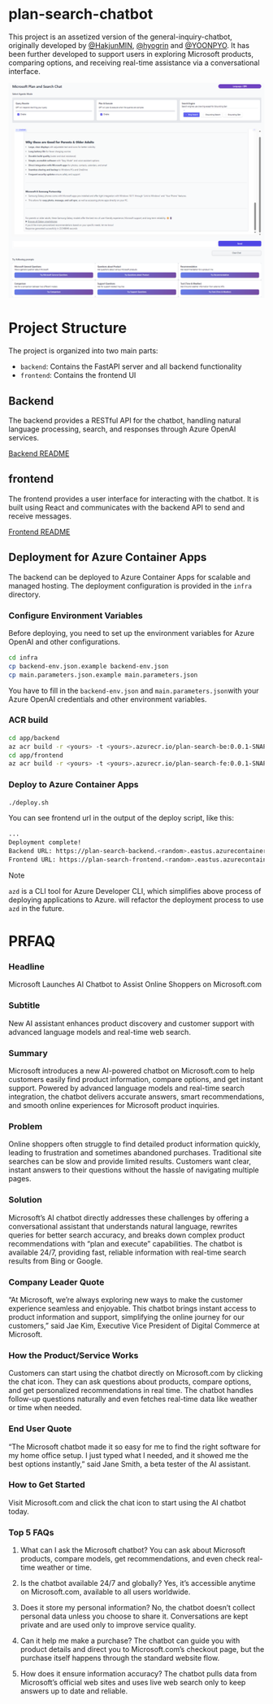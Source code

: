 # plan-search-chatbot
This project is an assetized version of the general-inquiry-chatbot, originally developed by [@HakjunMIN](https://github.com/HakjunMIN), [@hyogrin](https://github.com/hyogrin) and [@YOONPYO](https://github.com/YOONPYOGitHub). It has been further developed to support users in exploring Microsoft products, comparing options, and receiving real-time assistance via a conversational interface.

![plan-search-chatbot](images/plan-search-ui-design1.png)

# Project Structure

The project is organized into two main parts:

- `backend`: Contains the FastAPI server and all backend functionality
- `frontend`: Contains the frontend UI

## Backend

The backend provides a RESTful API for the chatbot, handling natural language processing, search, and responses through Azure OpenAI services.

[Backend README](app/backend/README.md)

## frontend

The frontend provides a user interface for interacting with the chatbot. It is built using React and communicates with the backend API to send and receive messages.

[Frontend README](app/frontend/README.md)

## Deployment for Azure Container Apps
The backend can be deployed to Azure Container Apps for scalable and managed hosting. The deployment configuration is provided in the `infra` directory.

### Configure Environment Variables
Before deploying, you need to set up the environment variables for Azure OpenAI and other configurations.
```sh
cd infra
cp backend-env.json.example backend-env.json
cp main.parameters.json.example main.parameters.json
```

You have to fill in the `backend-env.json` and `main.parameters.json`with your Azure OpenAI credentials and other environment variables.

### ACR build

```sh
cd app/backend
az acr build -r <yours> -t <yours>.azurecr.io/plan-search-be:0.0.1-SNAPSHOT .
cd app/frontend
az acr build -r <yours> -t <yours>.azurecr.io/plan-search-fe:0.0.1-SNAPSHOT .
```

### Deploy to Azure Container Apps
```sh
./deploy.sh
```

You can see frontend url in the output of the deploy script, like this:

```sh
...
Deployment complete!
Backend URL: https://plan-search-backend.<random>.eastus.azurecontainerapps.io
Frontend URL: https://plan-search-frontend.<random>.eastus.azurecontainerapps.io
```

>[!NOTE]
> `azd` is a CLI tool for Azure Developer CLI, which simplifies above process of deploying applications to Azure. will refactor the deployment process to use `azd` in the future.
# PRFAQ

### Headline
Microsoft Launches AI Chatbot to Assist Online Shoppers on Microsoft.com

### Subtitle
New AI assistant enhances product discovery and customer support with advanced language models and real-time web search.

### Summary
Microsoft introduces a new AI-powered chatbot on Microsoft.com to help customers easily find product information, compare options, and get instant support. Powered by advanced language models and real-time search integration, the chatbot delivers accurate answers, smart recommendations, and smooth online experiences for Microsoft product inquiries.

### Problem 
Online shoppers often struggle to find detailed product information quickly, leading to frustration and sometimes abandoned purchases. Traditional site searches can be slow and provide limited results. Customers want clear, instant answers to their questions without the hassle of navigating multiple pages.

### Solution 
Microsoft’s AI chatbot directly addresses these challenges by offering a conversational assistant that understands natural language, rewrites queries for better search accuracy, and breaks down complex product recommendations with “plan and execute” capabilities. The chatbot is available 24/7, providing fast, reliable information with real-time search results from Bing or Google.

### Company Leader Quote
“At Microsoft, we’re always exploring new ways to make the customer experience seamless and enjoyable. This chatbot brings instant access to product information and support, simplifying the online journey for our customers,” said Jae Kim, Executive Vice President of Digital Commerce at Microsoft.

### How the Product/Service Works
Customers can start using the chatbot directly on Microsoft.com by clicking the chat icon. They can ask questions about products, compare options, and get personalized recommendations in real time. The chatbot handles follow-up questions naturally and even fetches real-time data like weather or time when needed.

### End User Quote
“The Microsoft chatbot made it so easy for me to find the right software for my home office setup. I just typed what I needed, and it showed me the best options instantly,” said Jane Smith, a beta tester of the AI assistant.

### How to Get Started
Visit Microsoft.com and click the chat icon to start using the AI chatbot today.

### Top 5 FAQs
1. What can I ask the Microsoft chatbot?
You can ask about Microsoft products, compare models, get recommendations, and even check real-time weather or time.

2. Is the chatbot available 24/7 and globally?
Yes, it’s accessible anytime on Microsoft.com, available to all users worldwide.

3. Does it store my personal information?
No, the chatbot doesn’t collect personal data unless you choose to share it. Conversations are kept private and are used only to improve service quality.

4. Can it help me make a purchase?
The chatbot can guide you with product details and direct you to Microsoft.com’s checkout page, but the purchase itself happens through the standard website flow.

5. How does it ensure information accuracy?
The chatbot pulls data from Microsoft’s official web sites and uses live web search only to keep answers up to date and reliable.